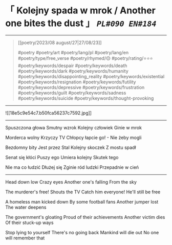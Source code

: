 # &#12300; Kolejny spada w mrok / Another one bites the dust &#12301; *`PL#090 EN#184`*

---

> [[poetry/2023/08 august/27|27/08/23]]
> 
> #poetry 
> #poetry/art 
> #poetry/lang/pl #poetry/lang/en 
> #poetry/type/free_verse 
> #poetry/rhymed/🟡 
> #poetry/rating/⭐⭐⭐ 
> #poetry/keywords/despair #poetry/keywords/death #poetry/keywords/dark #poetry/keywords/humanity #poetry/keywords/disappointing_reality #poetry/keywords/existential #poetry/keywords/resignation #poetry/keywords/futility #poetry/keywords/depressive #poetry/keywords/frustration #poetry/keywords/guilt #poetry/keywords/sadness #poetry/keywords/suicide #poetry/keywords/thought-provoking 

---

![[18e5c9e54c7.b50fca56237c7592.jpg]]

---

Spuszczona głowa
Smutny wzrok
Kolejny człowiek
Ginie w mrok

Morderca wolny
Krzyczy TV
Chłopcy łapcie go! -
Nie żeby mogli

Bezdomny bity
Jest przez Stal 
Kolejny skoczek
Z mostu spadł

Senat się kłóci
Puszy ego
Umiera kolejny
Skutek tego

Nie ma co łudzić 
Dłużej się
Zginie ród ludzki
Przepadnie w cień

---

Head down low
Crazy eyes
Another one's falling
From the sky

The murderer's free!
Shouts the TV
Catch him everyone!
He'll still be free

A homeless man kicked down
By some football fans
Another jumper lost
The water deepens

The government's gloating
Proud of their achievements
Another victim dies
Of their stuck-up ways

Stop lying to yourself
There's no going back
Mankind will die out
No one will remember that